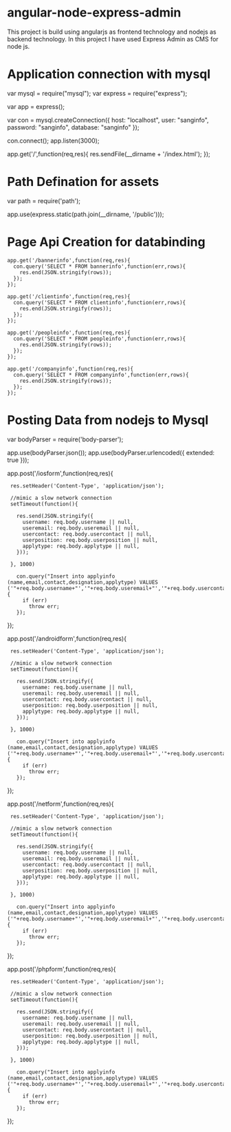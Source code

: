 # angular-node-express-admin

  This project is build using angularjs as frontend technology and nodejs as backend technology.
  In this project I have used Express Admin as CMS for node js.

# Application connection with mysql

  var mysql = require("mysql");
  var express = require("express");

  var app = express();

  var con = mysql.createConnection({
    host: "localhost",
    user: "sanginfo",
    password: "sanginfo",
    database: "sanginfo"
  });

  con.connect();
  app.listen(3000);

  app.get('/',function(req,res){
    res.sendFile(__dirname + '/index.html');
  });

# Path Defination for assets

  var path = require('path');

  app.use(express.static(path.join(__dirname, '/public')));

# Page Api Creation for databinding

    app.get('/bannerinfo',function(req,res){
      con.query('SELECT * FROM bannerinfo',function(err,rows){
        res.end(JSON.stringify(rows));
      });
    });

    app.get('/clientinfo',function(req,res){
      con.query('SELECT * FROM clientinfo',function(err,rows){
        res.end(JSON.stringify(rows));
      });
    });

    app.get('/peopleinfo',function(req,res){
      con.query('SELECT * FROM peopleinfo',function(err,rows){
        res.end(JSON.stringify(rows));
      });
    });

    app.get('/companyinfo',function(req,res){
      con.query('SELECT * FROM companyinfo',function(err,rows){
        res.end(JSON.stringify(rows));
      });
    });

 # Posting Data from nodejs to Mysql

   var bodyParser = require('body-parser');

   app.use(bodyParser.json());
   app.use(bodyParser.urlencoded({ extended: true }));

   app.post('/iosform',function(req,res){

     res.setHeader('Content-Type', 'application/json');

     //mimic a slow network connection
     setTimeout(function(){

       res.send(JSON.stringify({
         username: req.body.username || null,
         useremail: req.body.useremail || null,
         usercontact: req.body.usercontact || null,
         userposition: req.body.userposition || null,
         applytype: req.body.applytype || null,
       }));

     }, 1000)

       con.query("Insert into applyinfo (name,email,contact,designation,applytype) VALUES ('"+req.body.username+"','"+req.body.useremail+"','"+req.body.usercontact+"','"+req.body.userposition+"','"+req.body.applytype+"')",function(err,rows){
         if (err)
           throw err;
       });

   });

   app.post('/androidform',function(req,res){

     res.setHeader('Content-Type', 'application/json');

     //mimic a slow network connection
     setTimeout(function(){

       res.send(JSON.stringify({
         username: req.body.username || null,
         useremail: req.body.useremail || null,
         usercontact: req.body.usercontact || null,
         userposition: req.body.userposition || null,
         applytype: req.body.applytype || null,
       }));

     }, 1000)

       con.query("Insert into applyinfo (name,email,contact,designation,applytype) VALUES ('"+req.body.username+"','"+req.body.useremail+"','"+req.body.usercontact+"','"+req.body.userposition+"','"+req.body.applytype+"')",function(err,rows){
         if (err)
           throw err;
       });

   });

   app.post('/netform',function(req,res){

     res.setHeader('Content-Type', 'application/json');

     //mimic a slow network connection
     setTimeout(function(){

       res.send(JSON.stringify({
         username: req.body.username || null,
         useremail: req.body.useremail || null,
         usercontact: req.body.usercontact || null,
         userposition: req.body.userposition || null,
         applytype: req.body.applytype || null,
       }));

     }, 1000)

       con.query("Insert into applyinfo (name,email,contact,designation,applytype) VALUES ('"+req.body.username+"','"+req.body.useremail+"','"+req.body.usercontact+"','"+req.body.userposition+"','"+req.body.applytype+"')",function(err,rows){
         if (err)
           throw err;
       });

   });

   app.post('/phpform',function(req,res){

     res.setHeader('Content-Type', 'application/json');

     //mimic a slow network connection
     setTimeout(function(){

       res.send(JSON.stringify({
         username: req.body.username || null,
         useremail: req.body.useremail || null,
         usercontact: req.body.usercontact || null,
         userposition: req.body.userposition || null,
         applytype: req.body.applytype || null,
       }));

     }, 1000)

       con.query("Insert into applyinfo (name,email,contact,designation,applytype) VALUES ('"+req.body.username+"','"+req.body.useremail+"','"+req.body.usercontact+"','"+req.body.userposition+"','"+req.body.applytype+"')",function(err,rows){
         if (err)
           throw err;
       });

   });

